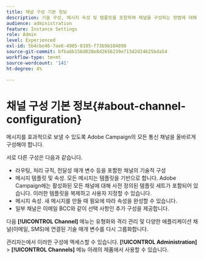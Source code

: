 ```yaml
---
title: 채널 구성 기본 정보
description: 기술 구성, 메시지 속성 및 템플릿을 포함하여 채널을 구성하는 방법에 대해 알아봅니다
audience: administration
feature: Instance Settings
role: Admin
level: Experienced
exl-id: 5b4cbe46-7ae6-4985-8195-f73b9b104898
source-git-commit: bfba6b156d020e8d2656239e713d2d24625bda54
workflow-type: tm+mt
source-wordcount: '141'
ht-degree: 4%

---
```


# 채널 구성 기본 정보{#about-channel-configuration}

메시지를 효과적으로 보낼 수 있도록 Adobe Campaign의 모든 통신 채널을 올바르게 구성해야 합니다.

서로 다른 구성은 다음과 같습니다.

* 라우팅, 처리 규칙, 전달성 매개 변수 등을 포함한 채널의 기술적 구성
* 메시지 템플릿 및 속성. 모든 메시지는 템플릿을 기반으로 합니다. Adobe Campaign에는 활성화된 모든 채널에 대해 사전 정의된 템플릿 세트가 포함되어 있습니다. 이러한 템플릿을 복제하고 사용자 지정할 수 있습니다.
* 메시지 속성. 새 메시지를 만들 때 필요에 따라 속성을 완성할 수 있습니다.
* 일부 채널은 이메일 BCC와 같이 선택 사항인 추가 구성을 제공합니다.

다음 **[!UICONTROL Channel]** 메뉴는 유형화와 격리 관리 및 다양한 애플리케이션 채널(이메일, SMS)에 연결된 기술 매개 변수를 다시 그룹화합니다.

관리자는에서 이러한 구성에 액세스할 수 있습니다. **[!UICONTROL Administration]** > **[!UICONTROL Channels]** 메뉴 아래의 제품에서 사용할 수 있습니다.
